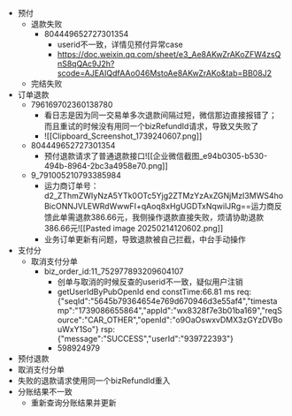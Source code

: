 - 预付
	- 退款失败 
		- 804449652727301354
			- userid不一致，详情见预付异常case
			- https://doc.weixin.qq.com/sheet/e3_Ae8AKwZrAKoZFW4zsQnS8qQAc9J2h?scode=AJEAIQdfAAo046MstoAe8AKwZrAKo&tab=BB08J2
	- 完结失败
- 订单退款
	- 796169702360138780
		- 看日志是因为同一交易单多次退款间隔过短，微信那边直接报错了；而且重试的时候没有用同一个bizRefundId请求，导致又失败了
		- ![[Clipboard_Screenshot_1739240607.png]]
	- 804449652727301354
		- 预付退款请求了普通退款接口![[企业微信截图_e94b0305-b530-494b-8964-2bc3a4958e70.png]]
	-  9_791005210793385984
		- 运力商订单号：d2_ZThmZWIyNzA5YTk0OTc5Yjg2ZTMzYzAxZGNjMzI3MWS4hoBicONNJVLEWRdWwwFI+qAoq8xHgUGDTxNqwilJRg==运力商反馈此单需退款386.66元，我侧操作退款直接失败，烦请协助退款386.66元![[Pasted image 20250214120602.png]]
		- 业务订单更新有问题，导致退款被自己拦截，中台手动操作
- 支付分
	- 取消支付分单
		- biz_order_id:11_752977893209604107
			- 创单与取消的时候反查的userid不一致，疑似用户注销
			- getUserIdByPubOpenId end constTime:66.81 ms req:{"seqId":"5645b79364654e769d670946d3e55af4","timestamp":"1739086655864","appId":"wx8328f7e3b01ba169","reqSource":"CAR_OTHER","openId":"o9OaOswxvDMX3zGYzDVBouWxY1So"} rsp:{"message":"SUCCESS","userId":"939722393"}
			- 598924979
- 预付退款
- 取消支付分单
- 失败的退款请求使用同一个bizRefundId重入
- 分账结果不一致
	- 重新查询分账结果并更新
